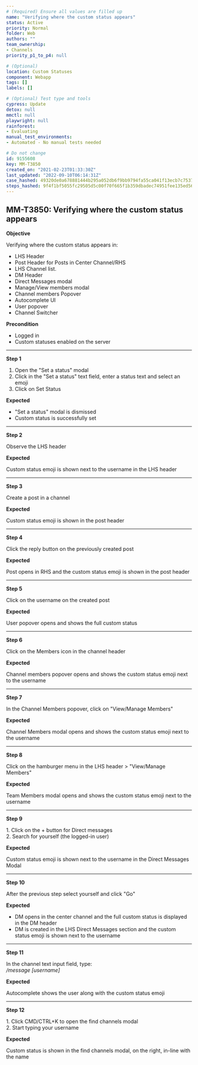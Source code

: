 ```yaml
---
# (Required) Ensure all values are filled up
name: "Verifying where the custom status appears"
status: Active
priority: Normal
folder: Web
authors: ""
team_ownership: 
- Channels
priority_p1_to_p4: null

# (Optional)
location: Custom Statuses
component: Webapp
tags: []
labels: []

# (Optional) Test type and tools
cypress: Update
detox: null
mmctl: null
playwright: null
rainforest: 
- Evaluating
manual_test_environments: 
- Automated - No manual tests needed

# Do not change
id: 9155608
key: MM-T3850
created_on: "2021-02-23T01:33:30Z"
last_updated: "2022-09-10T06:14:31Z"
case_hashed: 49320de0a678881444b295a052db6f9bb9794fa55ca041f13ecb7c753754558add5c0744779c4e71c33fa3d0462ab721
steps_hashed: 9f4f1bf5055fc29505d5c00f70f665f1b359dbadec74951fee135ed56baaed8122d0c738b15a8a87d48d4d4d12737afe
---
```


<!-- (Auto-generated) Based on frontmatter's "key" and "name" -->

## MM-T3850: Verifying where the custom status appears

**Objective**

Verifying where the custom status appears in:

- LHS Header
- Post Header for Posts in Center Channel/RHS
- LHS Channel list.
- DM Header
- Direct Messages modal
- Manage/View members modal
- Channel members Popover
- Autocomplete UI
- User popover
- Channel Switcher

**Precondition**

- Logged in
- Custom statuses enabled on the server

---

**Step 1**

1. Open the "Set a status" modal
2. Click in the "Set a status" text field, enter a status text and select an emoji
3. Click on Set Status

**Expected**

- "Set a status" modal is dismissed
- Custom status is successfully set

---

**Step 2**

Observe the LHS header

**Expected**

Custom status emoji is shown next to the username in the LHS header

---

**Step 3**

Create a post in a channel

**Expected**

Custom status emoji is shown in the post header

---

**Step 4**

Click the reply button on the previously created post

**Expected**

Post opens in RHS and the custom status emoji is shown in the post header

---

**Step 5**

Click on the username on the created post

**Expected**

User popover opens and shows the full custom status

---

**Step 6**

Click on the Members icon in the channel header

**Expected**

Channel members popover opens and shows the custom status emoji next to the username

---

**Step 7**

In the Channel Members popover, click on "View/Manage Members"

**Expected**

Channel Members modal opens and shows the custom status emoji next to the username

---

**Step 8**

Click on the hamburger menu in the LHS header > "View/Manage Members"

**Expected**

Team Members modal opens and shows the custom status emoji next to the username

---

**Step 9**

1\. Click on the + button for Direct messages\
2\. Search for yourself (the logged-in user)

**Expected**

Custom status emoji is shown next to the username in the Direct Messages Modal

---

**Step 10**

After the previous step select yourself and click "Go"

**Expected**

- DM opens in the center channel and the full custom status is displayed in the DM header
- DM is created in the LHS Direct Messages section and the custom status emoji is shown next to the username

---

**Step 11**

In the channel text input field, type:\
_/message \[username]_

**Expected**

Autocomplete shows the user along with the custom status emoji

---

**Step 12**

1\. Click CMD/CTRL+K to open the find channels modal\
2\. Start typing your username

**Expected**

Custom status is shown in the find channels modal, on the right, in-line with the name
